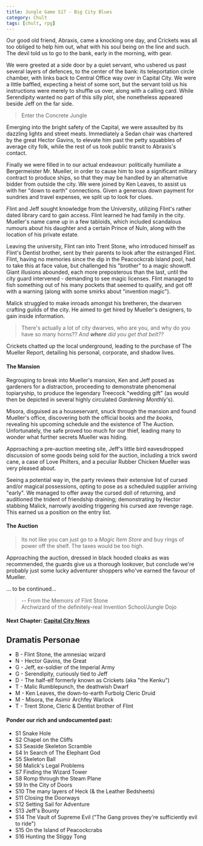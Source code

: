 ```yaml
---
title: Jungle Game S17 - Big City Blues
category: Chult
tags: [chult, rpg]
---
```


Our good old friend, Abraxis, came a knocking one day, and Crickets was all
too obliged to help him out, what with his soul being on the line and such.
The devil told us to go to the bank, early in the morning, with gear.

We were greeted at a side door by a quiet servant, who ushered us past
several layers of defences, to the center of the bank: its teleportation
circle chamber, with links back to Central Office way over in Capital City.
We were a little baffled, expecting a heist of some sort, but the servant
told us his instructions were merely to shuffle us over, along with a calling
card. While Serendipity wanted no part of this silly plot, she nonetheless
appeared beside Jeff on the far side.

> Enter the Concrete Jungle

Emerging into the bright safety of the Capital, we were assaulted by its
dazzling lights and street meats. Immediately a Sedan chair was chartered by
the great Hector Gavins, to elevate him past the petty squabbles of average
city folk, while the rest of us took public transit to Abraxis's contact.

Finally we were filled in to our actual endeavour: politically humiliate a
Bergermeister Mr. Mueller, in order to cause him to lose a significant military
contract to produce ships, so that they may be handled by an alternative
bidder from outside the city. We were joined by Ken Leaves, to assist us with
her "down to earth" connections. Given a generous down payment for sundries and
travel expenses, we split up to look for clues.

Flint and Jeff sought knowledge from the University, utilizing Flint's rather
dated library card to gain access. Flint learned he had family in the city.
Mueller's name came up in a few tabloids, which included scandalous rumours
about his daughter and a certain Prince of Nuln, along with the location of
his private estate.

Leaving the university, Flint ran into Trent Stone, who introduced himself as
Flint's Dentist brother, sent by their parents to look after the estranged
Flint. Flint, having no memories since the dip in the Peacockcrab Island pool,
had to take this at face value, but challenged his "brother" to a magic showoff.
Giant illusions abounded, each more preposterous than the last, until the
city guard intervened - demanding to see magic licenses. Flint managed to
fish something out of his many pockets that seemed to qualify, and got off
with a warning (along with some smirks about "invention magic").

Malick struggled to make inroads amongst his bretheren, the dwarven crafting
guilds of the city. He aimed to get hired by Mueller's designers, to gain
inside information.

> There's actually a lot of city dwarves, who are you, and why do you have so
> many horns?? _And __where__ did you get that belt??_

Crickets chatted up the local underground, leading to the purchase of
The Mueller Report, detailing his personal, corporate, and shadow lives.

#### The Mansion

Regrouping to break into Mueller's mansion, Ken and Jeff posed as gardeners
for a distraction, proceeding to demonstrate phenomenal topiaryship, to
produce the legendary Treecock "wedding gift" (as would then be depicted in
several highly circulated _Gardening Monthly_'s). 

Misora, disguised as a houseservant, snuck through the mansion and found
Mueller's office, discovering both the official books and _the books_,
revealing his upcoming schedule and the existence of The Auction.
Unfortunately, the safe proved too much for our thief, leading many to
wonder what further secrets Mueller was hiding.

Approaching a pre-auction meeting site, Jeff's little bird eavesdropped
discussion of some goods being sold for the auction, including a trick
sword cane, a case of Love Philters, and a peculiar Rubber Chicken Mueller was
very pleased about.

Seeing a potential way in, the party reviews their extensive list of cursed
and/or magical possessions, opting to pose as a scheduled supplier arriving
"early". We managed to offer away the cursed doll of returning, and
auditioned the trident of friendship draining; demonstrating by Hector
stabbing Malick, narrowly avoiding triggering his cursed axe revenge rage.
This earned us a position on the entry list.


#### The Auction

> Its not like you can just go to a _Magic Item Store_ and buy rings of power
> off the shelf. The taxes would be too high.

Approaching the auction, dressed in black hooded cloaks as was recommended,
the guards give us a thorough lookover, but conclude we're probably just some
lucky adventurer shoppers who've earned the favour of Mueller.

... to be continued...

> -- From the Memoirs of Flint Stone  
> Archwizard of the definitely-real Invention School/Jungle Dojo

#### Next Chapter: [Capital City News](/Capital-City-News/)

## Dramatis Personae

* B - Flint Stone, the amnesiac wizard
* N - Hector Gavins, the Great
* G - Jeff, ex-soldier of the Imperial Army
* G - Serendipity, curiously tied to Jeff
* D - The half-elf formerly known as Crickets (aka "the Kenku")
* T - Malic Rumblepunch, the deathwish Dwarf
* M - Ken Leaves, the down-to-earth Furbolg Cleric Druid
* M - Misora, the Asimir Archfey Warlock
* T - Trent Stone, Cleric & Dentist brother of Flint


#### Ponder our rich and undocumented past:

* S1 Snake Hole
* S2 Chapel on the Cliffs
* S3 Seaside Skeleton Scramble
* S4 In Search of The Elephant God
* S5 Skeleton Ball
* S6 Malick's Legal Problems
* S7 Finding the Wizard Tower
* S8 Romp through the Steam Plane
* S9 In the City of Doors
* S10 The many layers of Heck (& the Leather Bedsheets)
* S11 Closing the Doorways
* S12 Setting Sail for Adventure
* S13 Jeff's Bounty
* S14 The Vault of Supreme Evil ("The Gang proves they're sufficiently evil
 to ride")
* S15 On the Island of Peacockcrabs
* S16 Hunting the Stiggy Tong
